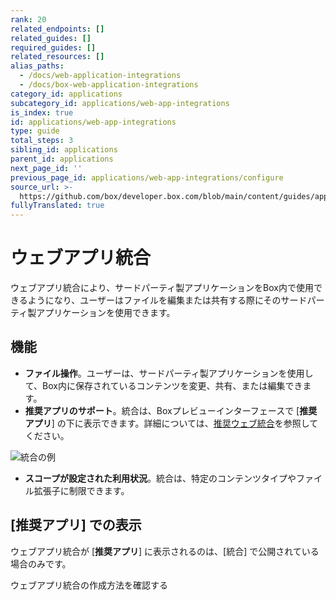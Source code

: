 ```yaml
---
rank: 20
related_endpoints: []
related_guides: []
required_guides: []
related_resources: []
alias_paths:
  - /docs/web-application-integrations
  - /docs/box-web-application-integrations
category_id: applications
subcategory_id: applications/web-app-integrations
is_index: true
id: applications/web-app-integrations
type: guide
total_steps: 3
sibling_id: applications
parent_id: applications
next_page_id: ''
previous_page_id: applications/web-app-integrations/configure
source_url: >-
  https://github.com/box/developer.box.com/blob/main/content/guides/applications/web-app-integrations/index.md
fullyTranslated: true
---
```

# ウェブアプリ統合

ウェブアプリ統合により、サードパーティ製アプリケーションをBox内で使用できるようになり、ユーザーはファイルを編集または共有する際にそのサードパーティ製アプリケーションを使用できます。

## 機能

* **ファイル操作**。ユーザーは、サードパーティ製アプリケーションを使用して、Box内に保存されているコンテンツを変更、共有、または編集できます。 
* **推奨アプリのサポート**。統合は、Boxプレビューインターフェースで \[**推奨アプリ**] の下に表示できます。詳細については、[推奨ウェブ統合][recommended-web-integrations]を参照してください。

<ImageFrame shadow>

![統合の例](./images/recommended-apps-preview.png)

</ImageFrame>

* **スコープが設定された利用状況**。統合は、特定のコンテンツタイプやファイル拡張子に制限できます。

## \[推奨アプリ] での表示

ウェブアプリ統合が \[**推奨アプリ**] に表示されるのは、\[統合] で公開されている場合のみです。

<CTA to="g://applications/web-app-integrations/configure">

ウェブアプリ統合の作成方法を確認する

</CTA>

[integrations]: g://applications/integrations

[custom-app]: g://authentication/oauth2/oauth2-setup

[oauth2]: g://authentication/oauth2

<!-- i18n-enable localize-links -->

[devconsole]: https://app.box.com/developers/console

[recommended-web-integrations]: https://support.box.com/hc/ja/articles/360044195533-推奨アプリをEnterpriseに導入する

<!-- i18n-disable localize-links -->
